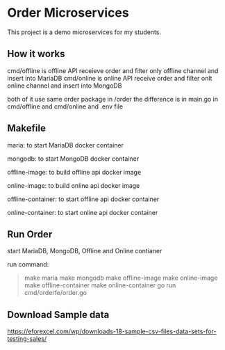 # Order Microservices

This project is a demo microservices for my students.

## How it works

cmd/offline is offline API receieve order and filter only offline channel and insert into MariaDB
cmd/online is online API receive order and filter onlt online channel and insert into MongoDB

both of it use same order package in /order
the difference is in main.go in cmd/offline and cmd/online and .env file

## Makefile

maria: to start MariaDB docker container

mongodb: to start MongoDB docker container

offline-image: to build offline api docker image

online-image: to build online api docker image

offline-container: to start offline api docker container

online-container: to start online api docker container

## Run Order

start MariaDB, MongoDB, Offline and Online contianer

run command:
> make maria
> make mongodb
> make offline-image
> make online-image
> make offline-container
> make online-container
> go run cmd/orderfe/order.go

## Download Sample data
https://eforexcel.com/wp/downloads-18-sample-csv-files-data-sets-for-testing-sales/
